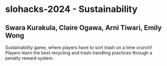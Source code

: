# slohacks-2024 - Sustainability
## Swara Kurakula, Claire Ogawa, Arni Tiwari, Emily Wong

Sustainability game, where players have to sort trash on a time crunch! Players learn the best recycling and trash-handling practices through a penalty reward system. 
